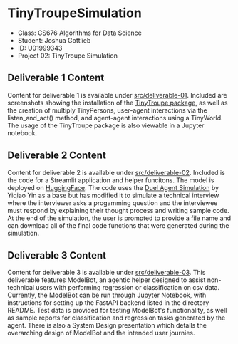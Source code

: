 # TinyTroupeSimulation

<ul>
  <li>Class: CS676 Algorithms for Data Science</li>
  <li>Student: Joshua Gottlieb</li>
  <li>ID: U01999343</li>
  <li>Project 02: TinyTroupe Simulation</li>
</ul>

## Deliverable 1 Content

Content for deliverable 1 is available under [src/deliverable-01](https://github.com/JoshuaGottlieb/TinyTroupeSimulation/tree/main/src/deliverable-01). Included are screenshots showing the installation of the [TinyTroupe package](https://github.com/microsoft/TinyTroupe), as well as the creation of multiply TinyPersons, user-agent interactions via the listen_and_act() method, and agent-agent interactions using a TinyWorld. The usage of the TinyTroupe package is also viewable in a Jupyter notebook.

## Deliverable 2 Content

Content for deliverable 2 is available under [src/deliverable-02](https://github.com/JoshuaGottlieb/TinyTroupeSimulation/tree/main/src/deliverable-02). Included is the code for a Streamlit application and helper funcitons. The model is deployed on [HuggingFace](https://huggingface.co/spaces/joshua-gottlieb/Dual-Agent-Interview-Simulation). The code uses the [Duel Agent Simulation](https://huggingface.co/spaces/eagle0504/duel-agent-simulation) by Yiqiao Yin as a base but has modified it to simulate a technical interview where the interviewer asks a progamming question and the interviewee must respond by explaining their thought process and writing sample code. At the end of the simulation, the user is prompted to provide a file name and can download all of the final code functions that were generated during the simulation.

## Deliverable 3 Content

Content for deliverable 3 is available under [src/deliverable-03](https://github.com/JoshuaGottlieb/TinyTroupeSimulation/tree/main/src/deliverable-03). This deliverable features ModelBot, an agentic helper designed to assist non-technical users with performing regression or classification on csv data. Currently, the ModelBot can be run through Jupyter Notebook, with instructions for setting up the FastAPI backend listed in the directory README. Test data is provided for testing ModelBot's functionality, as well as sample reports for classification and regression tasks generated by the agent. There is also a System Design presentation which details the overarching design of ModelBot and the intended user journies.
